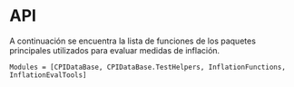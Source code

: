 # API

A continuación se encuentra la lista de funciones de los paquetes principales utilizados para evaluar medidas de inflación. 

```@index
Modules = [CPIDataBase, CPIDataBase.TestHelpers, InflationFunctions, InflationEvalTools]
```